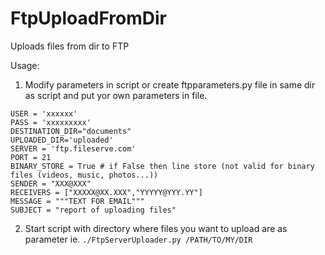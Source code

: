 # FtpUploadFromDir 

Uploads files from dir to FTP

Usage:

1. Modify parameters in script or create ftpparameters.py file in same dir as script and put yor own parameters in file.
```
USER = 'xxxxxx'
PASS = 'xxxxxxxxx'
DESTINATION_DIR="documents"
UPLOADED_DIR='uploaded'
SERVER = 'ftp.fileserve.com'
PORT = 21
BINARY_STORE = True # if False then line store (not valid for binary files (videos, music, photos...))
SENDER = "XXX@XXX"
RECEIVERS = ["XXXXX@XX.XXX","YYYYY@YYY.YY"]
MESSAGE = """TEXT FOR EMAIL"""
SUBJECT = "report of uploading files"
```
2. Start script with directory where files you want to upload are as parameter ie.
```./FtpServerUploader.py /PATH/TO/MY/DIR```
